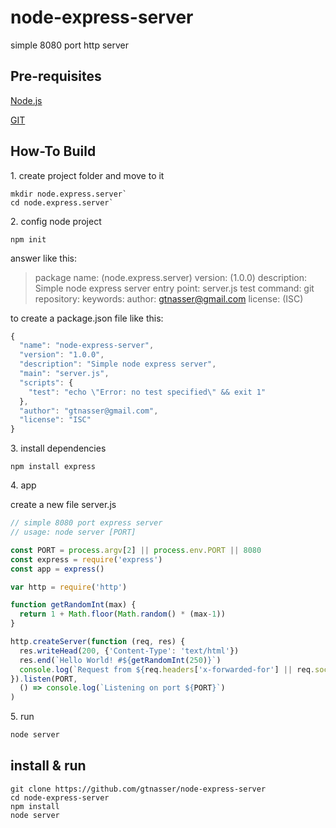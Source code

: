 # node-express-server

simple 8080 port http server

## Pre-requisites

[Node.js](https://nodejs.org/)

[GIT](https://git-scm.com/)


## How-To Build

1\. create project folder and move to it

```shell
mkdir node.express.server`
cd node.express.server`
```

2\. config node project

```shell
npm init
```

answer like this:
>package name: (node.express.server)
>version: (1.0.0)
>description: Simple node express server
>entry point: server.js
>test command:
>git repository:
>keywords:
>author: gtnasser@gmail.com
>license: (ISC)

to create a package.json file like this:
```javascript
{
  "name": "node-express-server",
  "version": "1.0.0",
  "description": "Simple node express server",
  "main": "server.js",
  "scripts": {
    "test": "echo \"Error: no test specified\" && exit 1"
  },
  "author": "gtnasser@gmail.com",
  "license": "ISC"
}
```
3\. install dependencies

```shell
npm install express
```

4\. app

create a new file server.js

```javascript
// simple 8080 port express server
// usage: node server [PORT]

const PORT = process.argv[2] || process.env.PORT || 8080
const express = require('express')
const app = express()

var http = require('http')

function getRandomInt(max) {
  return 1 + Math.floor(Math.random() * (max-1))
}

http.createServer(function (req, res) {
  res.writeHead(200, {'Content-Type': 'text/html'})
  res.end(`Hello World! #${getRandomInt(250)}`)
  console.log(`Request from ${req.headers['x-forwarded-for'] || req.socket.remoteAddress}`)
}).listen(PORT, 
  () => console.log(`Listening on port ${PORT}`)
)
```

5\. run

```sh
node server
```

## install & run

```
git clone https://github.com/gtnasser/node-express-server
cd node-express-server
npm install
node server
```


